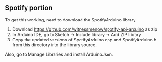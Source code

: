 ## Spotify portion 

To get this working, need to download the SpotifyArduino library.
1. Download https://github.com/witnessmenow/spotify-api-arduino as zip
2. In Arduino IDE, go to Sketch -> Include library -> Add ZIP library
3. Copy the updated versions of SpotifyArduino.cpp and SpotifyArduino.h from this directory into the library source.

Also, go to Manage Libraries and install ArduinoJson. 
